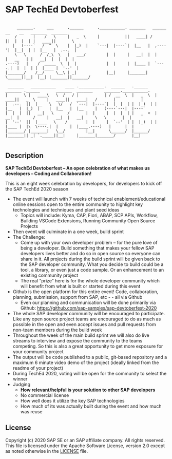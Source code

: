 # SAP TechEd Devtoberfest

```shell

     _______.     ___      .______      .___________. _______   ______  __    __   _______  _______                              
    /       |    /   \     |   _  \     |           ||   ____| /      ||  |  |  | |   ____||       \                             
   |   (----`   /  ^  \    |  |_)  |    `---|  |----`|  |__   |  ,----'|  |__|  | |  |__   |  .--.  |                            
    \   \      /  /_\  \   |   ___/         |  |     |   __|  |  |     |   __   | |   __|  |  |  |  |                            
.----)   |    /  _____  \  |  |             |  |     |  |____ |  `----.|  |  |  | |  |____ |  '--'  |                            
|_______/    /__/     \__\ | _|             |__|     |_______| \______||__|  |__| |_______||_______/                             
                                                                                                                                 
 _______   ___________    ____ .___________.  ______   .______    _______ .______       _______  _______     _______.___________.
|       \ |   ____\   \  /   / |           | /  __  \  |   _  \  |   ____||   _  \     |   ____||   ____|   /       |           |
|  .--.  ||  |__   \   \/   /  `---|  |----`|  |  |  | |  |_)  | |  |__   |  |_)  |    |  |__   |  |__     |   (----`---|  |----`
|  |  |  ||   __|   \      /       |  |     |  |  |  | |   _  <  |   __|  |      /     |   __|  |   __|     \   \       |  |     
|  '--'  ||  |____   \    /        |  |     |  `--'  | |  |_)  | |  |____ |  |\  \----.|  |     |  |____.----)   |      |  |     
|_______/ |_______|   \__/         |__|      \______/  |______/  |_______|| _| `._____||__|     |_______|_______/       |__|     
                                                                                                                                 

```

## Description

**SAP TechEd Devtoberfest – An open celebration of what makes us developers – Coding and Collaboration!**

This is an eight week celebration by developers, for developers to kick off the SAP TechEd 2020 season

* The event will launch with 7 weeks of technical enablement/educational online sessions open to the entire community to highlight key technologies and techniques and plant seed ideas
  * Topics will include: Kyma, CAP, Fiori, ABAP, SCP APIs, Workflow, Building VSCode Extensions, Running Community Open Source Projects
* Then event will culminate in a one week, build sprint
* The Challenge:
  * Come up with your own developer problem – for the pure love of being a developer. Build something that makes your fellow SAP developers lives better and do so in open source so everyone can share in it. All projects during the build sprint will be given back to the SAP developer community. What you decide to build could be a tool, a library, or even just a code sample. Or an enhancement to an existing community project
  * The real “prize” here is for the whole developer community which will benefit from what is built or started during this event
* Github is the open platform for this entire event! Code, collaboration, planning, submission, support from SAP, etc - - all via Github
  * Even our planning and communication will be done primarily via Github: <https://github.com/sap-samples/sap-devtoberfest-2020>
* The whole SAP developer community will be encouraged to participate.  Like any open source project teams are encouraged to do as much as possible in the open and even accept issues and pull requests from non-team members during the build week
* Throughout the week of the main build sprint we will also do live streams to interview and expose the community to the teams competing. So this is also a great opportunity to get more exposure for your community project
* The output will be code published to a public, git-based repository and a maximum 6 minute video demo of the project (ideally linked from the readme of your project)
* During TechEd 2020, voting will be open for the community to select the winner
* Judging
  * **How relevant/helpful is your solution to other SAP developers**
  * No commercial license
  * How well does it utilize the key SAP technologies
  * How much of its was actually built during the event and how much was reuse

## License

Copyright (c) 2020 SAP SE or an SAP affiliate company. All rights reserved.
This file is licensed under the Apache Software License, version 2.0 except as noted otherwise in the [LICENSE](LICENSE) file.
